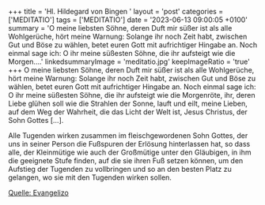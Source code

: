 +++
title = 'Hl. Hildegard von Bingen  '
layout = 'post'
categories = ['MEDITATIO']
tags = ['MEDITATIO']
date = '2023-06-13 09:00:05 +0100'
summary = 'O meine liebsten Söhne, deren Duft mir süßer ist als alle Wohlgerüche, hört meine Warnung: Solange ihr noch Zeit habt, zwischen Gut und Böse zu wählen, betet euren Gott mit aufrichtiger Hingabe an. Noch einmal sage ich: O ihr meine süßesten Söhne, die ihr aufsteigt wie die Morgen....'
linkedsummaryImage = 'meditatio.jpg'
keepImageRatio = 'true'
+++
O meine liebsten Söhne, deren Duft mir süßer ist als alle Wohlgerüche, hört meine Warnung: Solange ihr noch Zeit habt, zwischen Gut und Böse zu wählen, betet euren Gott mit aufrichtiger Hingabe an. Noch einmal sage ich: O ihr meine süßesten Söhne, die ihr aufsteigt wie die Morgenröte, ihr, deren Liebe glühen soll wie die Strahlen der Sonne, lauft und eilt, meine Lieben, auf dem Weg der Wahrheit, die das Licht der Welt ist, Jesus Christus, der Sohn Gottes […].<!--more-->

Alle Tugenden wirken zusammen im fleischgewordenen Sohn Gottes, der uns in seiner Person die Fußspuren der Erlösung hinterlassen hat, so dass alle, der Kleinmütige wie auch der Großmütige unter den Gläubigen, in ihm die geeignete Stufe finden, auf die sie ihren Fuß setzen können, um den Aufstieg der Tugenden zu vollbringen und so an den besten Platz zu gelangen, wo sie mit den Tugenden wirken sollen.



[Quelle: Evangelizo](https://evangeliumtagfuertag.org/DE/gospel)
